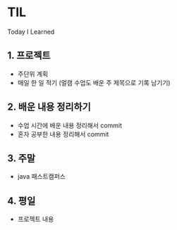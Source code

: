 # TIL

Today I Learned 

## 1. 프로젝트 
- 주단위 계획  
- 매일 한 일 적기 (멀캠 수업도 배운 주 제목으로 기록 남기기)

## 2. 배운 내용 정리하기
- 수업 시간에 배운 내용 정리해서 commit 
- 혼자 공부한 내용 정리해서 commit 

## 3. 주말 
- java 패스트캠퍼스 

## 4. 평일
- 프로젝트 내용 

